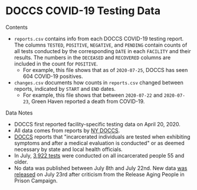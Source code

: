 # DOCCS COVID-19 Testing Data

Contents

* `reports.csv` contains info from each DOCCS COVID-19 testing report. The columns `TESTED`, `POSITIVE`, `NEGATIVE`, and `PENDING` contain counts of all tests conducted by the corresponding `DATE` in each `FACILITY` and their results. The numbers in the `DECEASED` and `RECOVERED` columns are included in the count for `POSITIVE`.
	* For example, this file shows that as of `2020-07-25`, DOCCS has seen 604 COVID-19 positives.
* `changes.csv` documents how counts in `reports.csv` changed between reports, indicated by `START` and `END` dates.
	* For example, this file shows that between `2020-07-22` and `2020-07-23`, Green Haven reported a death from COVID-19.

Data Notes

* DOCCS first reported facility-specific testing data on April 20, 2020.
* All data comes from reports by [NY DOCCS](https://doccs.ny.gov/doccs-covid-19-report).
* [DOCCS](https://doccs.ny.gov/doccs-covid-19-report) reports that "incarcerated individuals are tested when exhibiting symptoms and after a medical evaluation is conducted" or as deemed necessary by state and local health officials.
* In July, [3,922 tests](https://auburnpub.com/news/local/govt-and-politics/cuomo-small-percentage-of-older-ny-prison-inmates-test-positive-for-covid-19/article_66e96029-e6e9-5b66-8d2a-698b6e860201.html) were conducted on all incarcerated people 55 and older.
* No data was published between July 8th and July 22nd. New data [was released](https://auburnpub.com/news/local/govt-and-politics/cuomo-small-percentage-of-older-ny-prison-inmates-test-positive-for-covid-19/article_66e96029-e6e9-5b66-8d2a-698b6e860201.html) on July 23rd after criticism from the Release Aging People in Prison Campaign.
